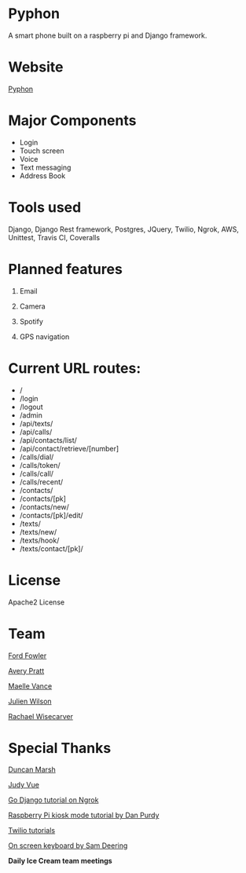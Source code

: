 # Pyphon
A smart phone built on a raspberry pi and Django framework.

# Website
[Pyphon](http://ec2-52-39-22-59.us-west-2.compute.amazonaws.com)

# Major Components
- Login
- Touch screen
- Voice
- Text messaging
- Address Book


# Tools used
Django, Django Rest framework, Postgres, JQuery, Twilio, Ngrok, AWS, Unittest, Travis CI, Coveralls

# Planned features
1) Email

2) Camera

3) Spotify

4) GPS navigation

# Current URL routes:
- /
- /login
- /logout
- /admin
- /api/texts/
- /api/calls/
- /api/contacts/list/
- /api/contact/retrieve/[number]
- /calls/dial/
- /calls/token/
- /calls/call/
- /calls/recent/
- /contacts/
- /contacts/[pk]
- /contacts/new/
- /contacts/[pk]/edit/
- /texts/
- /texts/new/
- /texts/hook/
- /texts/contact/[pk]/


# License
Apache2 License

# Team
[Ford Fowler](https://github.com/fordf)

[Avery Pratt](https://github.com/averypratt)

[Maelle Vance](https://github.com/ellezv)

[Julien Wilson](https://github.com/julienawilson)

[Rachael Wisecarver](https://github.com/rwisecar)

# Special Thanks
[Duncan Marsh](https://github.com/slugbyte)

[Judy Vue](https://github.com/JudyVue)

[Go Django tutorial on Ngrok](https://godjango.com/55-webhooks-django-and-ngrok/)

[Raspberry Pi kiosk mode tutorial by Dan Purdy](https://www.danpurdy.co.uk/web-development/raspberry-pi-kiosk-screen-tutorial/)

[Twilio tutorials](https://www.twilio.com/docs/tutorials?filter-language=node.js&filter-platform=server)

[On screen keyboard by Sam Deering](https://github.com/sdeering/onscreenkeyboard)

**Daily Ice Cream team meetings**

